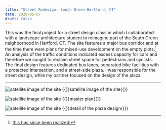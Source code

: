 ```yaml
---
title: "Street Redesign: South Green Hartford, CT"
date: 2020-05-07
draft: false
---
```


This was the final project for a street design class in which I collaborated with a landscape architecture student to reimagine part of the South Green neighborhood in Hartford, CT. The site features a major bus corridor and at the time there were plans for mixed-use development on the empty plots.[^1] An analysis of the traffic conditions indicated excess capacity for cars and therefore we sought to reclaim street space for pedestrians and cyclists. The final design features dedicated bus lanes, separated bike facilities with a protected intersection, and a street-side plaza. I was responsible for the street design, while my partner focused on the design of the plaza.

---
![satellite image of the site](../resources/hartford-south-green-satellite.png)
{{<caption>}}satellite image of the site{{</caption>}}

![satellite image of the site](../resources/hartford-street-design.png)
{{<caption>}}master plan{{</caption>}}

![satellite image of the site](../resources/hartford-plaza-design.png)
{{<caption>}}detail of the plaza design{{</caption>}}

[^1]: [this has since been realized!](https://www.courant.com/2021/02/15/after-waiting-for-decades-hartfords-park-and-main-apartment-development-raises-hope-it-will-bring-lasting-change-to-a-city-neighborhood/)